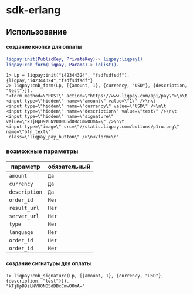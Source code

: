 sdk-erlang
==========

Использование
-----

#### создание кнопки для оплаты ####

```erlang
liqpay:init(PublicKey, PrivateKey)-> liqpay:liqpay()
liqpay:cnb_form(Liqpay, Params)-> iolist().
```

    1> Lp = liqpay:init("i42344324", "fsdfsdfsdf").
    {liqpay,"i42344324","fsdfsdfsdf"}
    2> liqpay:cnb_form(Lp, [{amount, 1}, {currency, "USD"}, {description, "test"}]).
    "<form method=\"POST\" action=\"https://www.liqpay.com/api/pay\">\n\t
    <input type=\"hidden\" name=\"amount\" value=\"1\" />\n\t
    <input type=\"hidden\" name=\"currency\" value=\"USD\" />\n\t
    <input type=\"hidden\" name=\"description\" value=\"test\" />\n\t
    <input type=\"hidden\" name=\"signature\" value=\"kTjHpD9zLNVU0NO5dDBcCmwOOmA=\" />\n\t
    <input type=\"image\" src=\"//static.liqpay.com/buttons/p1ru.png\" name=\"btn_text\"
     class=\"liqpay_pay_button\" />\n</form>\n"

### возможные параметры ###

**параметр**                    | **обязательный**
--------------------------------|--------------------------------
`amount`                        | `Да`
`currency`                      | `Да`
`description`                   | `Да`
`order_id`                      | `Нет`
`result_url`                    | `Нет`
`server_url`                    | `Нет`
`type`                          | `Нет`
`language`                      | `Нет`
`order_id`                      | `Нет`
`order_id`                      | `Нет`



#### создание сигнатуры для оплаты ####
    1> liqpay:cnb_signature(Lp, [{amount, 1}, {currency, "USD"}, {description, "test"}]).
    "kTjHpD9zLNVU0NO5dDBcCmwOOmA="